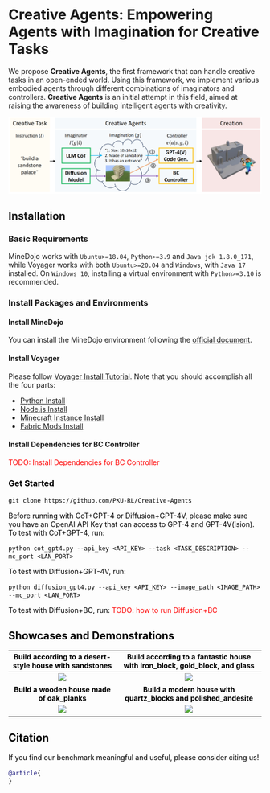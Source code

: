 # Creative Agents: Empowering Agents with Imagination for Creative Tasks


We propose **Creative Agents**, the first framework that can handle creative tasks in an open-ended world. Using this framework, we implement various embodied agents through different combinations of imaginators and controllers. **Creative Agents** is an initial attempt in this field, aimed at raising the awareness of building intelligent agents with creativity.

![](figs/pipeline.png)

## Installation

### Basic Requirements

MineDojo works with ```Ubuntu>=18.04```, ```Python>=3.9``` and ```Java jdk 1.8.0_171```, while Voyager works with both ```Ubuntu>=20.04``` and ```Windows```, with ```Java 17``` installed. On ```Windows 10```, installing a virtual environment with ```Python>=3.10``` is recommended.

### Install Packages and Environments

#### Install MineDojo
You can install the MineDojo environment following the [official document](https://docs.minedojo.org/sections/getting_started/install.html#prerequisites). 

#### Install Voyager
Please follow [Voyager Install Tutorial](https://github.com/MineDojo/Voyager). Note that you should accomplish all the four parts:
- [Python Install](https://github.com/MineDojo/Voyager#python-install)
- [Node.js Install](https://github.com/MineDojo/Voyager#nodejs-install)
- [Minecraft Instance Install](https://github.com/MineDojo/Voyager#minecraft-instance-install)
- [Fabric Mods Install](https://github.com/MineDojo/Voyager#fabric-mods-install)


#### Install Dependencies for BC Controller

</font> <font color=Red> TODO: Install Dependencies for BC Controller </font> <font color=Black>

### Get Started

```
git clone https://github.com/PKU-RL/Creative-Agents
```

Before running with CoT+GPT-4 or Diffusion+GPT-4V, please make sure you have an OpenAI API Key that can access to GPT-4 and GPT-4V(ision).
To test with CoT+GPT-4, run:
```
python cot_gpt4.py --api_key <API_KEY> --task <TASK_DESCRIPTION> --mc_port <LAN_PORT>
```

To test with Diffusion+GPT-4V, run:
```
python diffusion_gpt4.py --api_key <API_KEY> --image_path <IMAGE_PATH> --mc_port <LAN_PORT>
```

To test with Diffusion+BC, run:
</font> <font color=Red> TODO: how to run Diffusion+BC </font> <font color=Black>

## Showcases and Demonstrations


| Build according to a desert-style house with sandstones | Build according to a fantastic house with iron_block, gold_block, and glass |
|:-------------------------------------------------------:|:---------------------------------------------------------------------------:|
|   <img src="figs/demo_4.gif" width="366" a="demo_4"/>   |             <img src="figs/demo_6.gif" width="366" a="demo_6"/>             |
|       **Build a wooden house made of oak_planks**       |      **Build a modern house with quartz_blocks and polished_andesite**      |
|   <img src="figs/demo_7.gif" width="366" a="demo_7"/>   |             <img src="figs/demo_8.gif" width="366" a="demo_8"/>             |


## Citation
If you find our benchmark meaningful and useful, please consider citing us!
```bibtex
@article{
}
```
